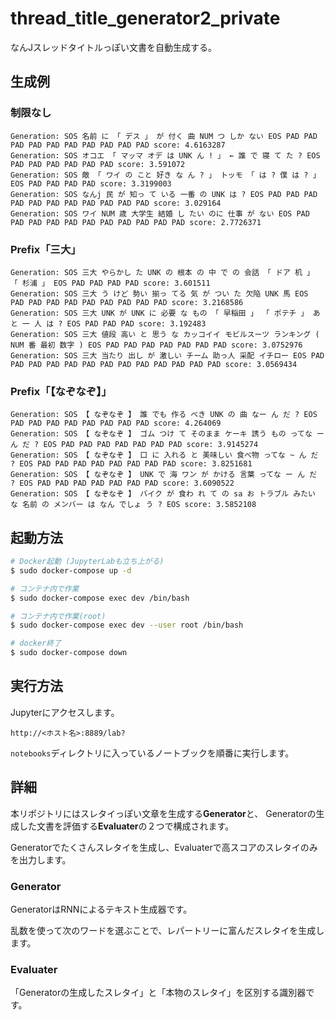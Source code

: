 # thread_title_generator2_private

なんJスレッドタイトルっぽい文書を自動生成する。

## 生成例

### 制限なし

```
Generation: SOS 名前 に 「 デス 」 が 付く 曲 NUM つ しか ない EOS PAD PAD PAD PAD PAD PAD PAD PAD PAD PAD score: 4.6163287
Generation: SOS オコエ 「 マッマ オデ は UNK ん ! 」 ← 誰 で 寝 て た ? EOS PAD PAD PAD PAD PAD PAD score: 3.591072
Generation: SOS 敵 「 ワイ の こと 好き な ん ? 」 トッモ 「 は ? 僕 は ? 」 EOS PAD PAD PAD PAD score: 3.3199003
Generation: SOS なんj 民 が 知っ て いる 一番 の UNK は ? EOS PAD PAD PAD PAD PAD PAD PAD PAD PAD PAD PAD score: 3.029164
Generation: SOS ワイ NUM 歳 大学生 結婚 し たい のに 仕事 が ない EOS PAD PAD PAD PAD PAD PAD PAD PAD PAD PAD PAD score: 2.7726371
```

### Prefix「三大」

```
Generation: SOS 三大 やらかし た UNK の 根本 の 中 で の 会話 「 ドア 机 」 「 杉浦 」 EOS PAD PAD PAD PAD score: 3.601511
Generation: SOS 三大 う けど 勢い 揃っ てる 気 が つい た 欠陥 UNK 馬 EOS PAD PAD PAD PAD PAD PAD PAD PAD PAD score: 3.2168586
Generation: SOS 三大 UNK が UNK に 必要 な もの 「 早稲田 」 「 ポテチ 」 あと 一 人 は ? EOS PAD PAD PAD score: 3.192483
Generation: SOS 三大 値段 高い と 思う な カッコイイ モビルスーツ ランキング ( NUM 番 最初 数字 ) EOS PAD PAD PAD PAD PAD PAD PAD score: 3.0752976
Generation: SOS 三大 当たり 出し が 激しい チーム 助っ人 采配 イチロー EOS PAD PAD PAD PAD PAD PAD PAD PAD PAD PAD PAD PAD PAD score: 3.0569434
```

### Prefix「【なぞなぞ】」

```
Generation: SOS 【 なぞなぞ 】 誰 でも 作る べき UNK の 曲 なー ん だ ? EOS PAD PAD PAD PAD PAD PAD PAD PAD score: 4.264069
Generation: SOS 【 なぞなぞ 】 ゴム つけ て そのまま ケーキ 誘う もの ってな ー ん だ ? EOS PAD PAD PAD PAD PAD PAD PAD score: 3.9145274
Generation: SOS 【 なぞなぞ 】 口 に 入れる と 美味しい 食べ物 ってな ~ ん だ ? EOS PAD PAD PAD PAD PAD PAD PAD PAD score: 3.8251681
Generation: SOS 【 なぞなぞ 】 UNK で 海 ワン が かける 言葉 ってな ー ん だ ? EOS PAD PAD PAD PAD PAD PAD PAD score: 3.6090522
Generation: SOS 【 なぞなぞ 】 バイク が 食わ れ て の sa お トラブル みたい な 名前 の メンバー は なん でしょ う ? EOS score: 3.5852108
```

## 起動方法

```sh
# Docker起動 (JupyterLabも立ち上がる)
$ sudo docker-compose up -d

# コンテナ内で作業
$ sudo docker-compose exec dev /bin/bash

# コンテナ内で作業(root)
$ sudo docker-compose exec dev --user root /bin/bash

# docker終了
$ sudo docker-compose down
```

## 実行方法

Jupyterにアクセスします。

```
http://<ホスト名>:8889/lab?
```

`notebooks`ディレクトリに入っているノートブックを順番に実行します。

## 詳細

本リポジトリにはスレタイっぽい文章を生成する**Generator**と、
Generatorの生成した文書を評価する**Evaluater**の２つで構成されます。

Generatorでたくさんスレタイを生成し、Evaluaterで高スコアのスレタイのみを出力します。

### Generator

GeneratorはRNNによるテキスト生成器です。

乱数を使って次のワードを選ぶことで、レパートリーに富んだスレタイを生成します。

### Evaluater

「Generatorの生成したスレタイ」と「本物のスレタイ」を区別する識別器です。

